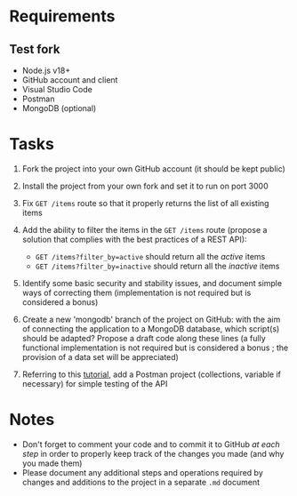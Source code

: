 # Requirements
## Test fork

- Node.js v18+
- GitHub account and client
- Visual Studio Code
- Postman
- MongoDB (optional)

# Tasks

1. Fork the project into your own GitHub account (it should be kept public)

1. Install the project from your own fork and set it to run on port 3000

1. Fix `GET /items` route so that it properly returns the list of all existing items

1. Add the ability to filter the items in the `GET /items` route (propose a solution that complies with the best practices of a REST API):

   - `GET /items?filter_by=active` should return all the _active_ items
   - `GET /items?filter_by=inactive` should return all the _inactive_ items

1. Identify some basic security and stability issues, and document simple ways of correcting them (implementation is not required but is considered a bonus)

1. Create a new 'mongodb' branch of the project on GitHub: with the aim of connecting the application to a MongoDB database, which script(s) should be adapted? Propose a draft code along these lines (a fully functional implementation is not required but is considered a bonus ; the provision of a data set will be appreciated)

1. Referring to this [tutorial](https://welovedevs.com/fr/articles/postman/), add a Postman project (collections, variable if necessary) for simple testing of the API

# Notes

- Don't forget to comment your code and to commit it to GitHub _at each step_ in order to properly keep track of the changes you made (and why you made them)
- Please document any additional steps and operations required by changes and additions to the project in a separate `.md` document
